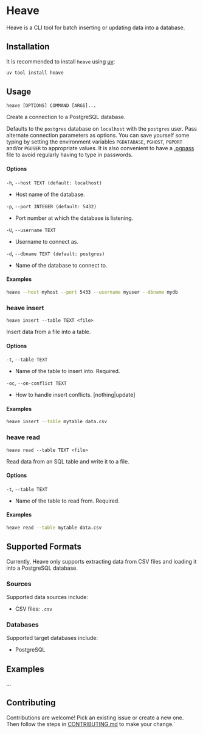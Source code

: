 # Heave

Heave is a CLI tool for batch inserting or updating data into a database.

## Installation

It is recommended to install `heave` using [uv](https://docs.astral.sh/uv/guides/tools/#installing-tools):
```bash
uv tool install heave
```

## Usage

`heave [OPTIONS] COMMAND [ARGS]...`

Create a connection to a PostgreSQL database.

Defaults to the `postgres` database on `localhost` with the `postgres` user.
Pass alternate connection parameters as options.
You can save yourself some typing by setting the environment variables `PGDATABASE`, 
`PGHOST`, `PGPORT` and/or `PGUSER` to appropriate values.
It is also convenient to have a [.pgpass](https://www.postgresql.org/docs/current/libpq-pgpass.html) file 
to avoid regularly having to type in passwords.

#### Options

`-h`, `--host TEXT (default: localhost)`
- Host name of the database.

`-p`, `--port INTEGER (default: 5432)`
- Port number at which the database is listening.

`-U`, `--username TEXT`
- Username to connect as.

`-d`, `--dbname TEXT (default: postgres)`
- Name of the database to connect to.

#### Examples

```bash
heave --host myhost --port 5433 --username myuser --dbname mydb
```

### heave insert

`heave insert --table TEXT <file>`

Insert data from a file into a table.

#### Options

`-t`, `--table TEXT`
- Name of the table to insert into. Required.

`-oc`, `--on-conflict TEXT`
- How to handle insert conflicts. [nothing|update]

#### Examples

```bash
heave insert --table mytable data.csv
```

### heave read

`heave read --table TEXT <file>`

Read data from an SQL table and write it to a file.

#### Options

`-t`, `--table TEXT`
- Name of the table to read from. Required.

#### Examples

```bash
heave read --table mytable data.csv
```

## Supported Formats

Currently, Heave only supports extracting data from CSV files and loading it into a PostgreSQL database.

### Sources

Supported data sources include:

* CSV files: `.csv`

### Databases

Supported target databases include:

* PostgreSQL

## Examples

...

## Contributing

Contributions are welcome! Pick an existing issue or create a new one.
Then follow the steps in [CONTRIBUTING.md](/CONTRIBUTING.md) to make your change.`